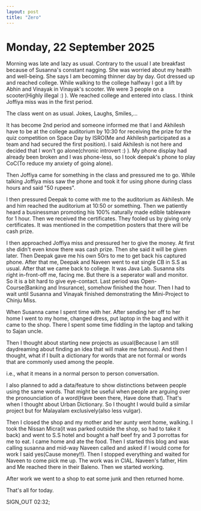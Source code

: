 ```yaml
---
layout: post
title: "Zero"
---
```



# Monday, 22 September 2025

Morning was late and lazy as usual. Contrary to the usual I ate breakfast because of Susanna's constant nagging.
She was worried about my health and well-being. She says I am becoming thinner day by day.
Got dressed up and reached college. While walking to the college halfway I got a lift by Abhin and Vinayak in Vinayak's scooter. We were 3 people on a scooter(Highly illegal :) ).
We reached college and entered into class. I think Joffiya miss was in the first period.

The class went on as usual. Jokes, Laughs, Smiles,...

It has become 2nd period and someone informed me that I and Akhilesh have to be at the college auditorium by 10:30 for receiving the prize for the quiz competition on Space Day by ISRO(Me and Akhilesh participated as a team and had secured the first position). I said Akhilesh is not here and decided that I won't go alone(chronic introvert :) ). My phone display had already been broken and I was phone-less, so I took deepak's phone to play CoC(To reduce my anxiety of going alone).

Then Joffiya came for something in the class and pressured me to go. While talking Joffiya miss saw the phone and took it for using phone during class hours and said "50 rupees".

I then pressured Deepak to come with me to the auditorium as Akhilesh. Me and him reached the auditorium at 10:50 or something. Then we patiently heard a businessman promoting his 100% naturally made edible tableware for 1 hour. Then we received the certificates. They fooled us by giving only certificates. It was mentioned in the competition posters that there will be cash prize.

I then approached Joffiya miss and pressured her to give the money. At first she didn't even know there was cash prize. Then she said it will be given later. Then Deepak gave me his own 50rs to me to get back his captured phone. After that me, Deepak and Naveen went to eat single CB in S.S as usual. After that we came back to college. It was Java Lab. Susanna sits right in-front-off me, facing me. But there is a seperator wall and monitor. So it is a bit hard to give eye-contact. Last period was Open-Course(Banking and Insurance), somehow finished the hour. Then I had to wait until Susanna and Vinayak finished demonstrating the Mini-Project to Chinju Miss.

When Susanna came I spent time with her. After sending her off to her home I went to my home, changed dress, put laptop in the bag and with it came to the shop. There I spent some time fiddling in the laptop and talking to Sajan uncle.

Then I thought about starting new projects as usual(Because I am still daydreaming about finding an idea that will make me famous). And then I thought, what if I built a dictionary for words that are not formal or words that are commonly used among the people.

i.e., what it means in a normal person to person conversation.

I also planned to add a data/feature to show distinctions between people using the same words. That might be useful when people are arguing over the pronounciation of a word(Have been there, Have done that). That's when I thought about Urban Dictionary. So I thought I would build a similar project but for Malayalam exclusively(also less vulgar).

Then I closed the shop and my mother and her aunty went home, walking. I took the Nissan Micra(it was parked outside the shop, so had to take it back) and went to S.S hotel and bought a half beef fry and 3 porrottas for me to eat. I came home and ate the food. Then I started this blog and was calling susanna and mid-way Naveen called and asked if I would come for work I said yes(Cause money!!). Then I stopped everything and waited for Naveen to come pick me up. The work was in CIAL. Naveen's father, Him and Me reached there in their Baleno. Then we started working.

After work we went to a shop to eat some junk and then returned home.

That's all for today.

SIGN_OUT 02:32;
